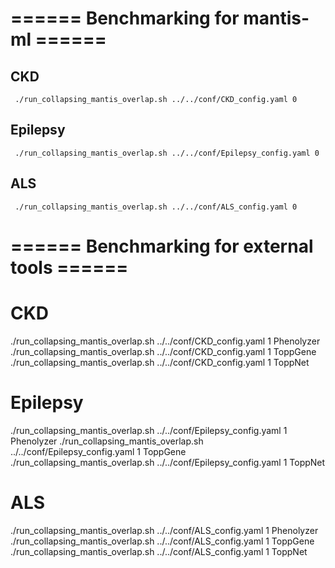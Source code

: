 # ====== Benchmarking for mantis-ml ======
## CKD
```
 ./run_collapsing_mantis_overlap.sh ../../conf/CKD_config.yaml 0
```

## Epilepsy
```
 ./run_collapsing_mantis_overlap.sh ../../conf/Epilepsy_config.yaml 0
```

## ALS
```
 ./run_collapsing_mantis_overlap.sh ../../conf/ALS_config.yaml 0
```


# ====== Benchmarking for external tools ======
# CKD
./run_collapsing_mantis_overlap.sh ../../conf/CKD_config.yaml 1 Phenolyzer
./run_collapsing_mantis_overlap.sh ../../conf/CKD_config.yaml 1 ToppGene
./run_collapsing_mantis_overlap.sh ../../conf/CKD_config.yaml 1 ToppNet

# Epilepsy
./run_collapsing_mantis_overlap.sh ../../conf/Epilepsy_config.yaml 1 Phenolyzer
./run_collapsing_mantis_overlap.sh ../../conf/Epilepsy_config.yaml 1 ToppGene
./run_collapsing_mantis_overlap.sh ../../conf/Epilepsy_config.yaml 1 ToppNet

# ALS
./run_collapsing_mantis_overlap.sh ../../conf/ALS_config.yaml 1 Phenolyzer
./run_collapsing_mantis_overlap.sh ../../conf/ALS_config.yaml 1 ToppGene
./run_collapsing_mantis_overlap.sh ../../conf/ALS_config.yaml 1 ToppNet
